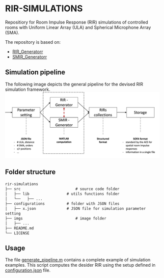 # RIR-SIMULATIONS
Repositiory for Room Impulse Response (RIR) simulations of controlled rooms with Uniform Linear Array (ULA) and Spherical Microphone Array (SMA).

The repository is based on: 
- [RIR_Generatorr](https://github.com/ehabets/RIR-Generator)
- [SMIR_Generatorr](https://github.com/ehabets/SMIR-Generator)

## Simulation pipeline
The following image depicts the general pipeline for the devised RIR simulation framework.
![pipeline](imgs/pipeline.png "pipeline")

## Folder structure
```
rir-simulations
├── src                         # source code folder
│   ├── lib           		# utils functions folder
│   └──   ├── ...
├── configurations   		# folder with JSON files
│   ├── x.json           	# JSON file for simulation parameter setting
├── imgs                        # image folder
│   ├── ...           		
├── README.md
└── LICENSE
```

## Usage

The file [generate_pipeline.m](/generate_pipeline.m) contains a complete example of simulation examples. 
This script computes the desider RIR using the setup defined in [configuration.json](/configurations/configuration.json) file.
